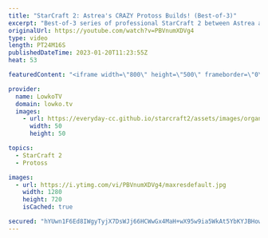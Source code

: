 ```yaml
---
title: "StarCraft 2: Astrea's CRAZY Protoss Builds! (Best-of-3)"
excerpt: "Best-of-3 series of professional StarCraft 2 between Astrea and Rattata. In this series Astrea decides to go for some crazy strategies, first with a strange wall off and later with an insanely early 3rd Nexus.  Support my work: https://patreon.com/lowkotv Lowko Merch: https://lowko.shop  My YouTube channels:"
originalUrl: https://youtube.com/watch?v=PBVnumXDVg4
type: video
length: PT24M16S
publishedDateTime: 2023-01-20T11:23:55Z
heat: 53

featuredContent: "<iframe width=\"800\" height=\"500\" frameborder=\"0\" src=\"https://www.youtube.com/embed/PBVnumXDVg4\" allow=\"accelerometer; autoplay; encrypted-media; gyroscope; picture-in-picture\" allowfullscreen></iframe>"

provider:
  name: LowkoTV
  domain: lowko.tv
  images:
    - url: https://everyday-cc.github.io/starcraft2/assets/images/organizations/lowko.tv-50x50.jpg
      width: 50
      height: 50

topics:
  - StarCraft 2
  - Protoss

images:
  - url: https://i.ytimg.com/vi/PBVnumXDVg4/maxresdefault.jpg
    width: 1280
    height: 720
    isCached: true

secured: "hYUwn1F6Ed8IWgyTyjX7DsWJj66HCWwGx4MaH+wX95w9ia5WkAt5YbKYJBHowKv7qhc4UbPjg/09oZKVWDCbRVGXIWPKemvfV44gyEOWnL65yZRvqxe1vDNODWnIKya8rKO9KV2layFLijV/JwkBDgSL/YXyU7O9xYXmV7w/tDMWLWoDHdpnArAdV8IpU7xta7xNlnCGIP7Yzm6af13Awbi4221h+esCROw5MNFZ6uhOs4IK7845UbInFcPF5d7s1Y0p5r8etny+NjZioAhcXQpWebX4dSR49nnFecXlMDoYNUM14wYpCqPtpscNZvYHmvIkRaER4Hg++z4mI+ZK6Wo+lamDysQurAjcODToH/uG6A27ZIv1pZ5tKMEVjsFGQ0K5L81KgQkMSV56jF+XQd143EGZlseW8TpASuFXVCY=;x5FCgev3GBZUGt0lusLsew=="
---
```



